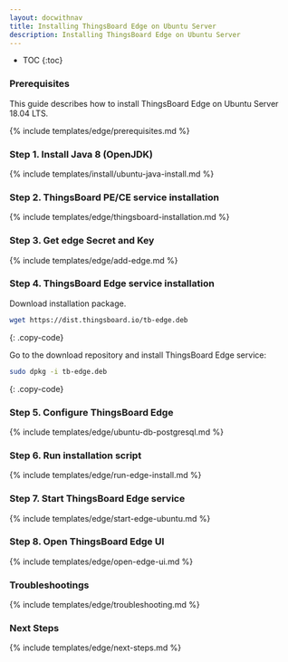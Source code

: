 ```yaml
---
layout: docwithnav
title: Installing ThingsBoard Edge on Ubuntu Server
description: Installing ThingsBoard Edge on Ubuntu Server
---
```


* TOC
{:toc}

### Prerequisites

This guide describes how to install ThingsBoard Edge on Ubuntu Server 18.04 LTS. 

{% include templates/edge/prerequisites.md %}

### Step 1. Install Java 8 (OpenJDK) 

{% include templates/install/ubuntu-java-install.md %}

### Step 2. ThingsBoard PE/CE service installation 

{% include templates/edge/thingsboard-installation.md %}

### Step 3. Get edge Secret and Key

{% include templates/edge/add-edge.md %}

### Step 4. ThingsBoard Edge service installation

Download installation package.

```bash
wget https://dist.thingsboard.io/tb-edge.deb
```
{: .copy-code}

Go to the download repository and install ThingsBoard Edge service:

```bash
sudo dpkg -i tb-edge.deb
```
{: .copy-code}

### Step 5. Configure ThingsBoard Edge

{% include templates/edge/ubuntu-db-postgresql.md %}

### Step 6. Run installation script

{% include templates/edge/run-edge-install.md %} 

### Step 7. Start ThingsBoard Edge service

{% include templates/edge/start-edge-ubuntu.md %} 

### Step 8. Open ThingsBoard Edge UI

{% include templates/edge/open-edge-ui.md %} 

### Troubleshootings

{% include templates/edge/troubleshooting.md %} 

### Next Steps

{% include templates/edge/next-steps.md %} 
